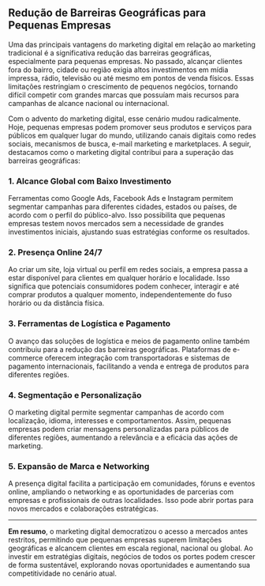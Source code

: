 ## Redução de Barreiras Geográficas para Pequenas Empresas

Uma das principais vantagens do marketing digital em relação ao marketing tradicional é a significativa redução das barreiras geográficas, especialmente para pequenas empresas. No passado, alcançar clientes fora do bairro, cidade ou região exigia altos investimentos em mídia impressa, rádio, televisão ou até mesmo em pontos de venda físicos. Essas limitações restringiam o crescimento de pequenos negócios, tornando difícil competir com grandes marcas que possuíam mais recursos para campanhas de alcance nacional ou internacional.

Com o advento do marketing digital, esse cenário mudou radicalmente. Hoje, pequenas empresas podem promover seus produtos e serviços para públicos em qualquer lugar do mundo, utilizando canais digitais como redes sociais, mecanismos de busca, e-mail marketing e marketplaces. A seguir, destacamos como o marketing digital contribui para a superação das barreiras geográficas:

### 1. Alcance Global com Baixo Investimento

Ferramentas como Google Ads, Facebook Ads e Instagram permitem segmentar campanhas para diferentes cidades, estados ou países, de acordo com o perfil do público-alvo. Isso possibilita que pequenas empresas testem novos mercados sem a necessidade de grandes investimentos iniciais, ajustando suas estratégias conforme os resultados.

### 2. Presença Online 24/7

Ao criar um site, loja virtual ou perfil em redes sociais, a empresa passa a estar disponível para clientes em qualquer horário e localidade. Isso significa que potenciais consumidores podem conhecer, interagir e até comprar produtos a qualquer momento, independentemente do fuso horário ou da distância física.

### 3. Ferramentas de Logística e Pagamento

O avanço das soluções de logística e meios de pagamento online também contribuiu para a redução das barreiras geográficas. Plataformas de e-commerce oferecem integração com transportadoras e sistemas de pagamento internacionais, facilitando a venda e entrega de produtos para diferentes regiões.

### 4. Segmentação e Personalização

O marketing digital permite segmentar campanhas de acordo com localização, idioma, interesses e comportamentos. Assim, pequenas empresas podem criar mensagens personalizadas para públicos de diferentes regiões, aumentando a relevância e a eficácia das ações de marketing.

### 5. Expansão de Marca e Networking

A presença digital facilita a participação em comunidades, fóruns e eventos online, ampliando o networking e as oportunidades de parcerias com empresas e profissionais de outras localidades. Isso pode abrir portas para novos mercados e colaborações estratégicas.

---

**Em resumo**, o marketing digital democratizou o acesso a mercados antes restritos, permitindo que pequenas empresas superem limitações geográficas e alcancem clientes em escala regional, nacional ou global. Ao investir em estratégias digitais, negócios de todos os portes podem crescer de forma sustentável, explorando novas oportunidades e aumentando sua competitividade no cenário atual.